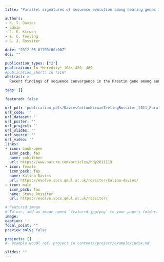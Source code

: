 ```yaml
---
title: "Parallel signatures of sequence evolution among hearing genes in echolocating mammals: an emerging model of genetic convergence"

authors:
- K. T. Davies
- admin
- J. D. Kirwan
- E. C. Teeling
- S. J. Rossiter

date: "2012-05-01T00:00:00Z"
doi: ""

publication_types: ["2"]
publication: In *Heredity* 108\:480--489
#publication_short: In *ICW*
abstract: >
  Recent findings of sequence convergence in the Prestin gene among some bats and cetaceans suggest that parallel adaptations for high-frequency hearing have taken place during the evolution of echolocation. To determine if this gene is an exception, or instead similar processes have occurred in other hearing genes, we have examined Tmc1 and Pjvk, both of which are associated with non-syndromic hearing loss in mammals. These genes were amplified and sequenced from a number of mammalian species, including echolocating and non-echolocating bats and whales, and were analysed together with published sequences. Sections of both genes showed phylogenetic signals that conflicted with accepted species relationships, with coding regions uniting laryngeal echolocating bats in a monophyletic clade. Bayesian estimates of posterior probabilities of convergent and divergent substitutions provided more direct evidence of sequence convergence between the two groups of laryngeal echolocating bats as well as between echolocating bats and dolphins. We found strong evidence of positive selection acting on some echolocating bat species and echolocating cetaceans, contrasting with purifying selection on non-echolocating bats. Signatures of sequence convergence and molecular adaptation in two additional hearing genes suggest that the acquisition of high-frequency hearing has involved multiple loci.

tags: []

featured: false

url_pdf: 'publication_pdfs/DaviesCottonKirwanTeelingRossiter_2011_ParallelSignaturesOfSequenceEvolutionAmongHearingGenesInEcholocatingMammals_Heredity.pdf'
url_code: ''
url_dataset: ''
url_poster: ''
url_project: ''
url_slides: ''
url_source: ''
url_video: ''
links:
- icon: book-open
  icon_pack: fas
  name: publisher
  url: https://www.nature.com/articles/hdy2011119
- icon: female
  icon_pack: fas
  name: Kalina Davies
  url: https://evolve.sbcs.qmul.ac.uk/rossiter/kalina-davies/
- icon: male
  icon_pack: fas
  name: Steve Rossiter
  url: https://evolve.sbcs.qmul.ac.uk/rossiter/

# Featured image
# To use, add an image named `featured.jpg/png` to your page's folder.
image:
caption: ''
focal_point: ""
preview_only: false

projects: []
#- example woudl ref. project in contents/project/example/index.md

slides: ""
---
```

